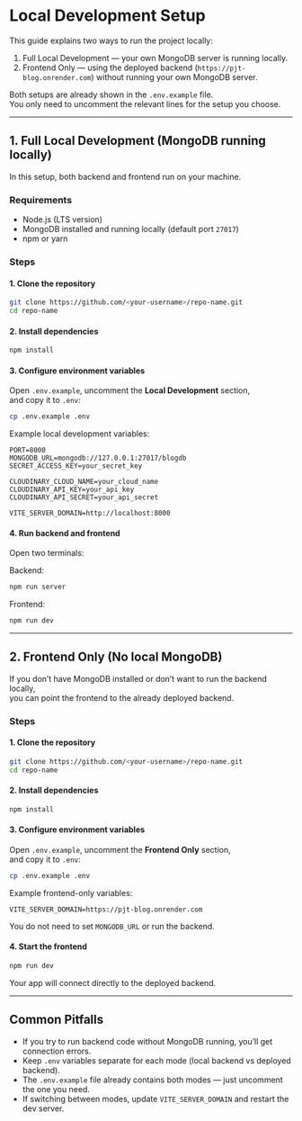 # Local Development Setup

This guide explains two ways to run the project locally:

1. Full Local Development — your own MongoDB server is running locally.
2. Frontend Only — using the deployed backend (`https://pjt-blog.onrender.com`) without running your own MongoDB server.

Both setups are already shown in the `.env.example` file.  
You only need to uncomment the relevant lines for the setup you choose.

---

## 1. Full Local Development (MongoDB running locally)

In this setup, both backend and frontend run on your machine.

### Requirements
- Node.js (LTS version)
- MongoDB installed and running locally (default port `27017`)
- npm or yarn

### Steps

#### 1. Clone the repository
```bash
git clone https://github.com/<your-username>/repo-name.git
cd repo-name
```

#### 2. Install dependencies
```bash
npm install
```

#### 3. Configure environment variables
Open `.env.example`, uncomment the **Local Development** section,  
and copy it to `.env`:
```bash
cp .env.example .env
```
Example local development variables:
```env
PORT=8000
MONGODB_URL=mongodb://127.0.0.1:27017/blogdb
SECRET_ACCESS_KEY=your_secret_key

CLOUDINARY_CLOUD_NAME=your_cloud_name
CLOUDINARY_API_KEY=your_api_key
CLOUDINARY_API_SECRET=your_api_secret

VITE_SERVER_DOMAIN=http://localhost:8000
```

#### 4. Run backend and frontend
Open two terminals:

Backend:
```bash
npm run server
```

Frontend:
```bash
npm run dev
```

---

## 2. Frontend Only (No local MongoDB)

If you don’t have MongoDB installed or don’t want to run the backend locally,  
you can point the frontend to the already deployed backend.

### Steps

#### 1. Clone the repository
```bash
git clone https://github.com/<your-username>/repo-name.git
cd repo-name
```

#### 2. Install dependencies
```bash
npm install
```

#### 3. Configure environment variables
Open `.env.example`, uncomment the **Frontend Only** section,  
and copy it to `.env`:
```bash
cp .env.example .env
```
Example frontend-only variables:
```env
VITE_SERVER_DOMAIN=https://pjt-blog.onrender.com
```

You do not need to set `MONGODB_URL` or run the backend.

#### 4. Start the frontend
```bash
npm run dev
```

Your app will connect directly to the deployed backend.

---

## Common Pitfalls

- If you try to run backend code without MongoDB running, you’ll get connection errors.
- Keep `.env` variables separate for each mode (local backend vs deployed backend).
- The `.env.example` file already contains both modes — just uncomment the one you need.
- If switching between modes, update `VITE_SERVER_DOMAIN` and restart the dev server.

